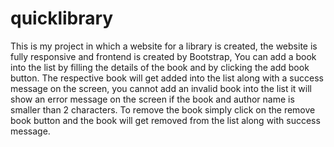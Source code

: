 # quicklibrary
This is my project in which a website for a library is created, the website is fully responsive and frontend is created by Bootstrap, You can add a book into the list by filling the details of the book and by clicking the add book button. The respective book will get added into the list along with a success message on the screen, you cannot add an invalid book into the list it will show an error message on the screen if the book and author name is smaller than 2 characters. To remove the book simply click on the remove book button and the book will get removed from the list along with success message.
